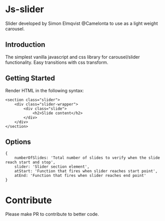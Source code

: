 # Js-slider
Slider developed by Simon Elmqvist @Camelonta to use as a light weight carousel.

## Introduction 
The simplest vanilla javascript and css library for carousel/slider functionality.
Easy transitions with css transform.

## Getting Started
Render HTML in the following syntax:
```
<section class="slider">
    <div class="slider-wrapper">
        <div class="slide">
            <h2>Slide content</h2>
        </div>
    </div>
</section>
```
## Options
```
{
    numberOfSlides: 'Total number of slides to verify when the slide reach start and stop',
    slider: 'Slider section element',
    atStart: 'Function that fires when slider reaches start point',
    atEnd: 'Function that fires when slider reaches end point'
}
```

# Contribute
Please make PR to contribute to better code.